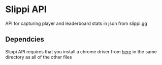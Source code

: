 # Slippi API
API for capturing player and leaderboard stats in json from slippi.gg

## Dependcies 
Slippi API requires that you install a chrome driver from [here](https://chromedriver.chromium.org/downloads) in the same directory as all of the other files 